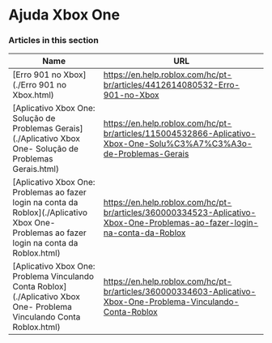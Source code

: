 # Ajuda Xbox One  
### Articles in this section
Name|URL
-|-
[Erro 901 no Xbox](./Erro 901 no Xbox.html) |https://en.help.roblox.com/hc/pt-br/articles/4412614080532-Erro-901-no-Xbox
[Aplicativo Xbox One: Solução de Problemas Gerais](./Aplicativo Xbox One- Solução de Problemas Gerais.html) |https://en.help.roblox.com/hc/pt-br/articles/115004532866-Aplicativo-Xbox-One-Solu%C3%A7%C3%A3o-de-Problemas-Gerais
[Aplicativo Xbox One: Problemas ao fazer login na conta da Roblox](./Aplicativo Xbox One- Problemas ao fazer login na conta da Roblox.html) |https://en.help.roblox.com/hc/pt-br/articles/360000334523-Aplicativo-Xbox-One-Problemas-ao-fazer-login-na-conta-da-Roblox
[Aplicativo Xbox One: Problema Vinculando Conta Roblox](./Aplicativo Xbox One- Problema Vinculando Conta Roblox.html) |https://en.help.roblox.com/hc/pt-br/articles/360000334603-Aplicativo-Xbox-One-Problema-Vinculando-Conta-Roblox